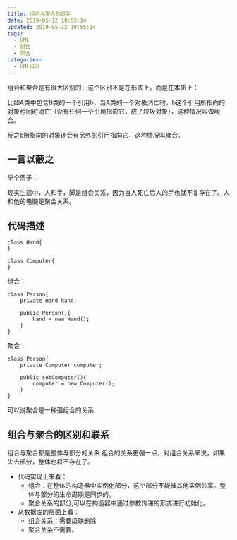 ```yaml
---
title: 组合与聚合的区别
date: 2019-05-12 10:55:14
updated: 2019-05-12 10:55:14
tags:
  - UML
  - 组合
  - 聚合
categories: 
  - UML设计
---
```


组合和聚合是有很大区别的，这个区别不是在形式上，而是在本质上：

比如A类中包含B类的一个引用b，当A类的一个对象消亡时，b这个引用所指向的对象也同时消亡（没有任何一个引用指向它，成了垃圾对象），这种情况叫做组合。

反之b所指向的对象还会有另外的引用指向它，这种情况叫聚合。

<!-- more -->

## 一言以蔽之

举个栗子：

现实生活中，人和手，脚是组合关系，因为当人死亡后人的手也就不复存在了。人和他的电脑是聚合关系。


## 代码描述

```
class Hand{
}
```

```
class Computer{
}

```

组合：
```
class Person{
	private Hand hand;
	
	public Person(){
		hand = new Hand();
	}
}
```

聚合：
```
class Person{
	private Computer computer;
	
	public setComputer(){
		computer = new Computer();
	}
}
```

可以说聚合是一种强组合的关系

## 组合与聚合的区别和联系
组合与聚合都是整体与部分的关系.组合的关系更强一点，对组合关系来说，如果失去部分，整体也将不存在了。 

- 代码实现上来看： 
    - 组合：在整体的构造器中实例化部分，这个部分不能被其他实例共享。整体与部分的生命周期是同步的。
    - 聚合关系的部分,可以在构造器中通过参数传递的形式进行初始化。
- 从数据库的层面上看：
	- 组合关系：需要级联删除
	- 聚合关系不需要。